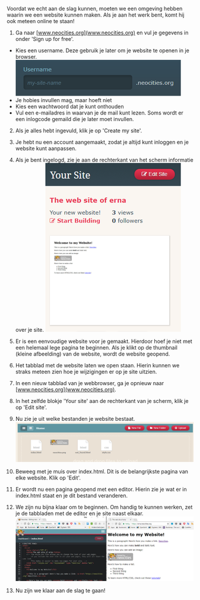 Voordat we echt aan de slag kunnen, moeten we een omgeving hebben waarin we een website kunnen maken. Als je aan het werk bent, komt hij ook meteen online te staan!

1. Ga naar [www.neocities.org](www.neocities.org) en vul je gegevens in onder 'Sign up for free'. 
  * Kies een username. Deze gebruik je later om je website te openen in je browser.
  ![](/assets/neocities_username.png)
  * Je hobies invullen mag, maar hoeft niet
  * Kies een wachtwoord dat je kunt onthouden
  * Vul een e-mailadres in waarvan je de mail kunt lezen. Soms wordt er een inlogcode gemaild die je later moet invullen.

2. Als je alles hebt ingevuld, klik je op 'Create my site'.

3. Je hebt nu een account aangemaakt, zodat je altijd kunt inloggen en je website kunt aanpassen.

4. Als je bent ingelogd, zie je aan de rechterkant van het scherm informatie over je site.
![](/assets/your-site.png)

5. Er is een eenvoudige website voor je gemaakt. Hierdoor hoef je niet met een helemaal lege pagina te beginnen. Als je klikt op de thumbnail (kleine afbeelding) van de website, wordt de website geopend. 

6. Het tabblad met de website laten we open staan. Hierin kunnen we straks meteen zien hoe je wijzigingen er op je site uitzien.

7. In een nieuw tabblad van je webbrowser, ga je opnieuw naar [www.neocities.org](www.neocities.org). 

8. In het zelfde blokje 'Your site' aan de rechterkant van je scherm, klik je op 'Edit site'.

9. Nu zie je uit welke bestanden je website bestaat.
![](/assets/edit_site.png)

10. Beweeg met je muis over index.html. Dit is de belangrijkste pagina van elke website. Klik op 'Edit'.

11. Er wordt nu een pagina geopend met een editor. Hierin zie je wat er in index.html staat en je dit bestand veranderen.

12. We zijn nu bijna klaar om te beginnen. Om handig te kunnen werken, zet je de tabbladen met de editor en je site naast elkaar. 
![](/assets/editor_site.png)

13. Nu zijn we klaar aan de slag te gaan!
